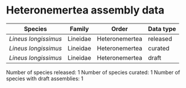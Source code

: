 # Heteronemertea assembly data

| Species | Family | Order | Data type |
| -- | --- | --- | --- |
| *Lineus longissimus* | Lineidae | Heteronemertea | released |
| *Lineus longissimus* | Lineidae | Heteronemertea | curated |
| *Lineus longissimus* | Lineidae | Heteronemertea | draft |

Number of species released: 1
Number of species curated: 1
Number of species with draft assemblies: 1

